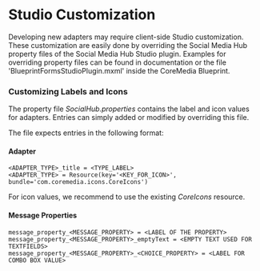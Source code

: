 # Studio Customization

Developing new adapters may require client-side Studio customization. These customization are easily done by overriding
the Social Media Hub property files of the Social Media Hub Studio plugin. Examples for overriding property files
can be found in documentation or the file 'BlueprintFormsStudioPlugin.mxml' inside the CoreMedia Blueprint.

### Customizing Labels and Icons

The property file _SocialHub.properties_ contains the label and icon values for adapters. 
Entries can simply added or modified by overriding this file.

The file expects entries in the following format:

#### Adapter
```
<ADAPTER_TYPE>_title = <TYPE_LABEL>
<ADAPTER_TYPE> = Resource(key='<KEY_FOR_ICON>', bundle='com.coremedia.icons.CoreIcons')
```
For icon values, we recommend to use the existing _CoreIcons_ resource.

#### Message Properties
```
message_property_<MESSAGE_PROPERTY> = <LABEL OF THE PROPERTY>
message_property_<MESSAGE_PROPERTY>_emptyText = <EMPTY TEXT USED FOR TEXTFIELDS>
message_property_<MESSAGE_PROPERTY>_<CHOICE_PROPERTY> = <LABEL FOR COMBO BOX VALUE>

```



